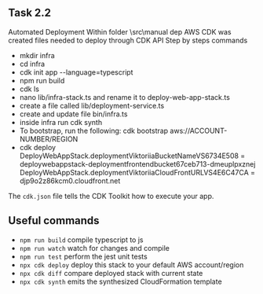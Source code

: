 ## Task 2.2
Automated Deployment
Within folder \src\manual dep AWS CDK was created files needed to deploy through CDK API
Step by steps commands
 - mkdir infra
 - cd infra
 - cdk init app --language=typescript
 - npm run build
 - cdk ls
 - nano lib/infra-stack.ts and rename it to deploy-web-app-stack.ts
 - create a file called lib/deployment-service.ts
 - create and update file bin/infra.ts
 - inside infra run cdk synth
 - To bootstrap, run the following: cdk bootstrap aws://ACCOUNT-NUMBER/REGION
 - cdk deploy
DeployWebAppStack.deploymentViktoriiaBucketNameVS6734E508 = deploywebappstack-deploymentfrontendbucket67ceb713-dmeuplpxznej
DeployWebAppStack.deploymentViktoriiaCloudFrontURLVS4E6C47CA = djp9o2z86kcm0.cloudfront.net

The `cdk.json` file tells the CDK Toolkit how to execute your app.

## Useful commands

* `npm run build`   compile typescript to js
* `npm run watch`   watch for changes and compile
* `npm run test`    perform the jest unit tests
* `npx cdk deploy`  deploy this stack to your default AWS account/region
* `npx cdk diff`    compare deployed stack with current state
* `npx cdk synth`   emits the synthesized CloudFormation template
